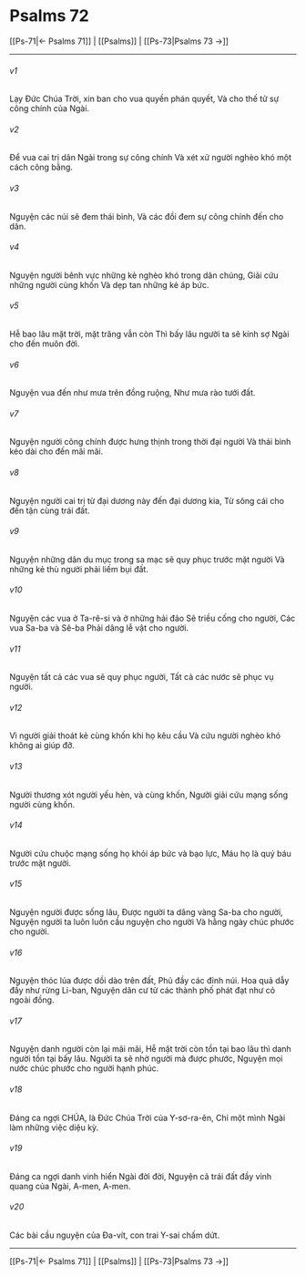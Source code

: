 # Psalms 72

[[Ps-71|← Psalms 71]] | [[Psalms]] | [[Ps-73|Psalms 73 →]]
***



###### v1 
Lạy Đức Chúa Trời, xin ban cho vua quyền phán quyết, Và cho thế tử sự công chính của Ngài. 

###### v2 
Để vua cai trị dân Ngài trong sự công chính Và xét xử người nghèo khó một cách công bằng. 

###### v3 
Nguyện các núi sẽ đem thái bình, Và các đồi đem sự công chính đến cho dân. 

###### v4 
Nguyện người bênh vực những kẻ nghèo khó trong dân chúng, Giải cứu những người cùng khốn Và dẹp tan những kẻ áp bức. 

###### v5 
Hễ bao lâu mặt trời, mặt trăng vẫn còn Thì bấy lâu người ta sẽ kính sợ Ngài cho đến muôn đời. 

###### v6 
Nguyện vua đến như mưa trên đồng ruộng, Như mưa rào tưới đất. 

###### v7 
Nguyện người công chính được hưng thịnh trong thời đại người Và thái bình kéo dài cho đến mãi mãi. 

###### v8 
Nguyện người cai trị từ đại dương này đến đại dương kia, Từ sông cái cho đến tận cùng trái đất. 

###### v9 
Nguyện những dân du mục trong sa mạc sẽ quy phục trước mặt người Và những kẻ thù người phải liếm bụi đất. 

###### v10 
Nguyện các vua ở Ta-rê-si và ở những hải đảo Sẽ triều cống cho người, Các vua Sa-ba và Sê-ba Phải dâng lễ vật cho người. 

###### v11 
Nguyện tất cả các vua sẽ quy phục người, Tất cả các nước sẽ phục vụ người. 

###### v12 
Vì người giải thoát kẻ cùng khốn khi họ kêu cầu Và cứu người nghèo khó không ai giúp đỡ. 

###### v13 
Người thương xót người yếu hèn, và cùng khốn, Người giải cứu mạng sống người cùng khốn. 

###### v14 
Người cứu chuộc mạng sống họ khỏi áp bức và bạo lực, Máu họ là quý báu trước mặt người. 

###### v15 
Nguyện người được sống lâu, Được người ta dâng vàng Sa-ba cho người, Nguyện người ta luôn luôn cầu nguyện cho người Và hằng ngày chúc phước cho người. 

###### v16 
Nguyện thóc lúa được dồi dào trên đất, Phủ đầy các đỉnh núi. Hoa quả dẫy đầy như rừng Li-ban, Nguyện dân cư từ các thành phố phát đạt như cỏ ngoài đồng. 

###### v17 
Nguyện danh người còn lại mãi mãi, Hễ mặt trời còn tồn tại bao lâu thì danh người tồn tại bấy lâu. Người ta sẽ nhờ người mà được phước, Nguyện mọi nước chúc phước cho người hạnh phúc. 

###### v18 
Đáng ca ngợi CHÚA, là Đức Chúa Trời của Y-sơ-ra-ên, Chỉ một mình Ngài làm những việc diệu kỳ. 

###### v19 
Đáng ca ngợi danh vinh hiển Ngài đời đời, Nguyện cả trái đất đầy vinh quang của Ngài, A-men, A-men. 

###### v20 
Các bài cầu nguyện của Đa-vít, con trai Y-sai chấm dứt.

***
[[Ps-71|← Psalms 71]] | [[Psalms]] | [[Ps-73|Psalms 73 →]]
